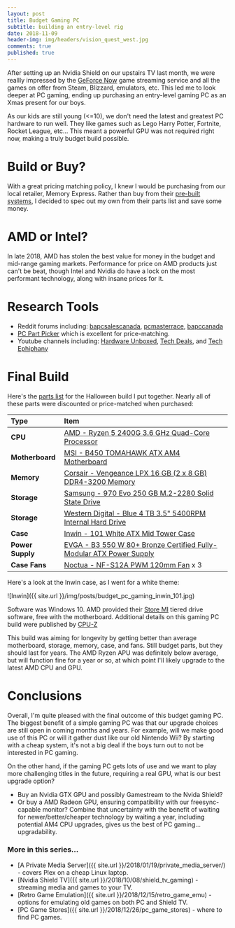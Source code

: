 ```yaml
---
layout: post
title: Budget Gaming PC 
subtitle: building an entry-level rig 
date: 2018-11-09
header-img: img/headers/vision_quest_west.jpg
comments: true
published: true
---
```


After setting up an Nvidia Shield on our upstairs TV last month, we were reallly impressed by the [GeForce Now](https://www.nvidia.com/en-us/geforce/products/geforce-now/) game streaming service and all the games on offer from Steam, Blizzard, emulators, etc.  This led me to look deeper at PC gaming, ending up purchasing an entry-level gaming PC as an Xmas present for our boys.  

As our kids are still young (<=10), we don't need the latest and greatest PC hardware to run well.  They like games such as Lego Harry Potter, Fortnite, Rocket League, etc...  This meant a powerful GPU was not required right now, making a truly budget build possible.

# Build or Buy?

With a great pricing matching policy, I knew I would be purchasing from our local retailer, Memory Express.  Rather than buy from their [pre-built systems](https://www.memoryexpress.com/Category/DesktopComputers?FilterID=2e413559-0182-1014-4547-d1dbca418ecd), I decided to spec out my own from their parts list and save some money.

# AMD or Intel?
In late 2018, AMD has stolen the best value for money in the budget and mid-range gaming markets.  Performance for price on AMD products just can't be beat, though Intel and Nvidia do have a lock on the most performant technology, along with insane prices for it.

# Research Tools
* Reddit forums including:  [bapcsalescanada](https://www.reddit.com/r/bapcsalescanada/), [pcmasterrace](https://www.reddit.com/r/pcmasterrace/), [bapccanada](https://www.reddit.com/r/bapccanada/)
* [PC Part Picker](https://ca.pcpartpicker.com/) which is excellent for price-matching.
* Youtube channels including: [Hardware Unboxed](https://www.youtube.com/channel/UCI8iQa1hv7oV_Z8D35vVuSg), [Tech Deals](https://www.youtube.com/channel/UCCss3QxegBkF8BAetIo0qXA), and [Tech Ephiphany](https://www.youtube.com/channel/UCV_FbbkkWz4KHNzMlmYO04A)

# Final Build

Here's the [parts list](https://ca.pcpartpicker.com/list/wrt7dX) for the Halloween build I put together.  Nearly all of these parts were discounted or price-matched when purchased:

Type|Item
:----|:----
**CPU** | [AMD - Ryzen 5 2400G 3.6 GHz Quad-Core Processor](https://ca.pcpartpicker.com/product/FGPKHx/amd-ryzen-5-2400g-36ghz-quad-core-processor-yd2400c5fbbox) 
**Motherboard** | [MSI - B450 TOMAHAWK ATX AM4 Motherboard](https://ca.pcpartpicker.com/product/Hy97YJ/msi-b450-tomahawk-atx-am4-motherboard-b450-tomahawk) 
**Memory** | [Corsair - Vengeance LPX 16 GB (2 x 8 GB) DDR4-3200 Memory](https://ca.pcpartpicker.com/product/jjZ2FT/corsair-vengeance-lpx-16gb-2-x-8gb-ddr4-3200-memory-cmk16gx4m2b3200c16w) 
**Storage** | [Samsung - 970 Evo 250 GB M.2-2280 Solid State Drive](https://ca.pcpartpicker.com/product/dkHRsY/samsung-970-evo-250gb-m2-2280-solid-state-drive-mz-v7e250bw) 
**Storage** | [Western Digital - Blue 4 TB 3.5" 5400RPM Internal Hard Drive](https://ca.pcpartpicker.com/product/jp2rxr/western-digital-internal-hard-drive-wd40ezrz) |
**Case** | [Inwin - 101 White ATX Mid Tower Case](https://ca.pcpartpicker.com/product/8wNypg/inwin-101-white-atx-mid-tower-case-101-white) 
**Power Supply** | [EVGA - B3 550 W 80+ Bronze Certified Fully-Modular ATX Power Supply](https://ca.pcpartpicker.com/product/hWs8TW/evga-b3-550w-80-bronze-certified-fully-modular-atx-power-supply-220-b3-0550-v1) 
**Case Fans** | [Noctua - NF-S12A PWM 120mm Fan](https://ca.pcpartpicker.com/product/BgvRsY/noctua-case-fan-nfs12apwm) x 3

Here's a look at the Inwin case, as I went for a white theme:

![Inwin]({{ site.url }}/img/posts/budget_pc_gaming_inwin_101.jpg)

Software was Windows 10.  AMD provided their [Store MI](https://www.amd.com/en/technologies/store-mi) tiered drive software, free with the motherboard.  Additional details on this gaming PC build were published by [CPU-Z](https://valid.x86.fr/da256l)

This build was aiming for longevity by getting better than average motherboard, storage, memory, case, and fans.  Still budget parts, but they should last for years.  The AMD Ryzen APU was definitely below average, but will function fine for a year or so, at which point I'll likely upgrade to the latest AMD CPU and GPU.

# Conclusions

Overall, I'm quite pleased with the final outcome of this budget gaming PC.  The biggest benefit of a simple gaming PC was that our upgrade choices are still open in coming months and years.  For example, will we make good use of this PC or will it gather dust like our old Nintendo Wii?  By starting with a cheap system, it's not a big deal if the boys turn out to not be interested in PC gaming.

On the other hand, if the gaming PC gets lots of use and we want to play more challenging titles in the future, requiring a real GPU, what is our best upgrade option?
* Buy an Nvidia GTX GPU and possibly Gamestream to the Nvida Shield?
* Or buy a AMD Radeon GPU, ensuring compatibility with our freesync-capable monitor?
Combine that uncertainty with the benefit of waiting for newer/better/cheaper technology by waiting a year, including potential AM4 CPU upgrades, gives us the best of PC gaming... upgradability.  

### More in this series...
* [A Private Media Server]({{ site.url }}/2018/01/19/private_media_server/) - covers Plex on a cheap Linux laptop.
* [Nvidia Shield TV]({{ site.url }}/2018/10/08/shield_tv_gaming) - streaming media and games to your TV. 
* [Retro Game Emulation]({{ site.url }}/2018/12/15/retro_game_emu) - options for emulating old games on both PC and Shield TV. 
* [PC Game Stores]({{ site.url }}/2018/12/26/pc_game_stores) - where to find PC games. 
